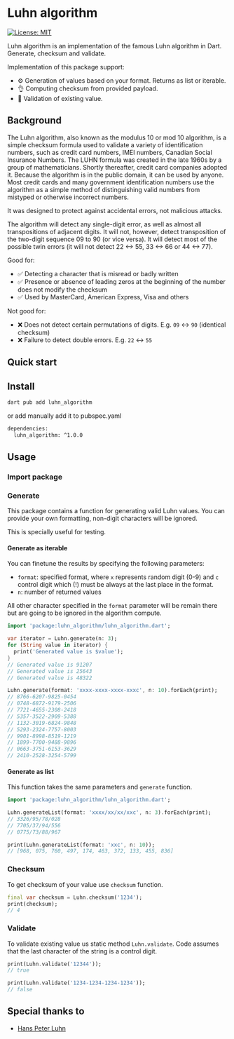 # Luhn algorithm

[![License: MIT][license_badge]][license_link]

Luhn algorithm is an implementation of the famous Luhn algorithm in Dart. Generate, checksum and validate.

Implementation of this package support:

- ⚙️ Generation of values based on your format. Returns as list or iterable.
- 👌 Computing checksum from provided payload.
- 🧪 Validation of existing value.

## Background

The Luhn algorithm, also known as the modulus 10 or mod 10 algorithm, is a simple checksum formula 
used to validate a variety of identification numbers, such as credit card numbers, IMEI numbers, 
Canadian Social Insurance Numbers. The LUHN formula was created in the late 1960s by a group of mathematicians.
Shortly thereafter, credit card companies adopted it. Because the algorithm is in the public domain,
it can be used by anyone. Most credit cards and many government identification numbers
use the algorithm as a simple method of distinguishing valid numbers from mistyped or otherwise incorrect numbers.

It was designed to protect against accidental errors, not malicious attacks.

The algorithm will detect any single-digit error, as well as almost all transpositions of adjacent digits.
It will not, however, detect transposition of the two-digit sequence 09 to 90 (or vice versa).
It will detect most of the possible twin errors (it will not detect 22 <-> 55, 33 <-> 66 or 44 <-> 77).

Good for:

- ✅ Detecting a character that is misread or badly written
- ✅ Presence or absence of leading zeros at the beginning of the number does not modify the checksum
- ✅ Used by MasterCard, American Express, Visa and others

Not good for:

- ❌ Does not detect certain permutations of digits. E.g. `09` <-> `90` (identical checksum)
- ❌ Failure to detect double errors. E.g. `22` <-> `55`

## Quick start

## Install

```bash
dart pub add luhn_algorithm
```

or add manually add it to pubspec.yaml

```bash
dependencies:
  luhn_algorithm: ^1.0.0
```

## Usage

### Import package

### Generate
This package contains a function for generating valid Luhn values. You can provide your own formatting, non-digit characters will be ignored.

This is specially useful for testing.

#### Generate as iterable

You can finetune the results by specifying the following parameters:

- `format`: specified format, where `x` represents random digit (0-9) and `c` control digit which (!) must be always at the last place in the format.
- `n`: number of returned values

All other character specified in the `format` parameter will be remain there but are going to be ignored in the algorithm compute. 

```dart
import 'package:luhn_algorithm/luhn_algorithm.dart';

var iterator = Luhn.generate(n: 3);
for (String value in iterator) {
  print('Generated value is $value');
}
// Generated value is 91207
// Generated value is 25643
// Generated value is 48322

Luhn.generate(format: 'xxxx-xxxx-xxxx-xxxc', n: 10).forEach(print);
// 8766-6207-9825-0454
// 0748-6872-9179-2506
// 7721-4655-2308-2418
// 5357-3522-2909-5388
// 1132-3019-6824-9848
// 5293-2324-7757-8003
// 9901-8998-8519-1219
// 1899-7700-9488-9896
// 0663-3751-6153-3629
// 2410-2528-3254-5799
```

#### Generate as list

This function takes the same parameters and `generate` function.

```dart
import 'package:luhn_algorithm/luhn_algorithm.dart';

Luhn.generateList(format: 'xxxx/xx/xx/xxc', n: 3).forEach(print);
// 3326/95/78/028
// 7705/37/94/556
// 0775/73/88/967

print(Luhn.generateList(format: 'xxc', n: 10));
// [968, 075, 760, 497, 174, 463, 372, 133, 455, 836]
```

### Checksum
To get checksum of your value use `checksum` function.

```dart
final var checksum = Luhn.checksum('1234');
print(checksum);
// 4
```

### Validate
To validate existing value us static method `Luhn.validate`. Code assumes that the last character of
the string is a control digit.

```dart
print(Luhn.validate('12344'));
// true

print(Luhn.validate('1234-1234-1234-1234'));
// false
```

## Special thanks to

- [Hans Peter Luhn](https://en.wikipedia.org/wiki/Hans_Peter_Luhn)

[license_badge]: https://img.shields.io/badge/license-MIT-blue.svg
[license_link]: https://github.com/matejhocevar/luhn_algorithm/LICENSE
